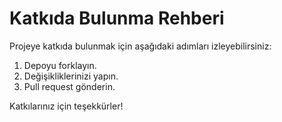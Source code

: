 # Katkıda Bulunma Rehberi

Projeye katkıda bulunmak için aşağıdaki adımları izleyebilirsiniz:

1. Depoyu forklayın.
2. Değişikliklerinizi yapın.
3. Pull request gönderin.

Katkılarınız için teşekkürler!
